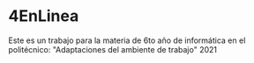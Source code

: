 # 4EnLinea

Este es un trabajo para la materia de 6to año de informática en el politécnico: "Adaptaciones del ambiente de trabajo" 2021
